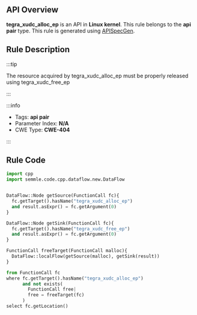 ---
---


## API Overview
**tegra_xudc_alloc_ep** is an API in **Linux kernel**. This rule belongs to the **api pair** type. This rule is generated using [APISpecGen](../../tools/APISpecGen).
## Rule Description

:::tip

The resource acquired by tegra_xudc_alloc_ep must be properly released using tegra_xudc_free_ep

:::

:::info

- Tags: **api pair**
- Parameter Index: **N/A**
- CWE Type: **CWE-404**

:::

## Rule Code
```python
import cpp
import semmle.code.cpp.dataflow.new.DataFlow


DataFlow::Node getSource(FunctionCall fc){
  fc.getTarget().hasName("tegra_xudc_alloc_ep")
  and result.asExpr() = fc.getArgument(0)
}

DataFlow::Node getSink(FunctionCall fc){
  fc.getTarget().hasName("tegra_xudc_free_ep")
  and result.asExpr() = fc.getArgument(0)
}

FunctionCall freeTarget(FunctionCall malloc){
  DataFlow::localFlow(getSource(malloc), getSink(result))
}

from FunctionCall fc
where fc.getTarget().hasName("tegra_xudc_alloc_ep")
      and not exists(
        FunctionCall free| 
        free = freeTarget(fc)
      )
select fc.getLocation()

    
```